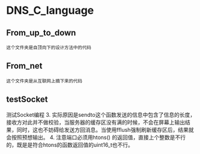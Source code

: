# DNS_C_language

## From_up_to_down

    这个文件夹是自顶向下的设计方法中的代码

## From_net

    这个文件夹是从互联网上摘下来的代码

## testSocket

测试Socket编程
3. 实际原因是sendto这个函数发送的信息中包含了信息的长度，接收方对此并不做校验，当服务器的缓存区没有满的时候，不会在屏幕上输出结果，同时，这也不妨碍给发送方回消息。当使用fflush强制刷新缓存区后，结果就会按照预想输出。
4. 注意端口必须用htons() 的返回值，直接上个整数是不行的，既是是符合htons的函数返回值的uint16_t也不行。